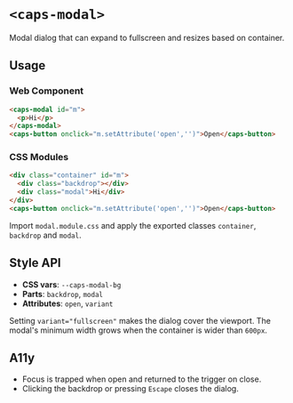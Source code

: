 # `<caps-modal>`

Modal dialog that can expand to fullscreen and resizes based on container.

## Usage

### Web Component

```html
<caps-modal id="m">
  <p>Hi</p>
</caps-modal>
<caps-button onclick="m.setAttribute('open','')">Open</caps-button>
```

### CSS Modules

```html
<div class="container" id="m">
  <div class="backdrop"></div>
  <div class="modal">Hi</div>
</div>
<caps-button onclick="m.setAttribute('open','')">Open</caps-button>
```

Import `modal.module.css` and apply the exported classes `container`, `backdrop` and `modal`.

## Style API

- **CSS vars**: `--caps-modal-bg`
- **Parts**: `backdrop`, `modal`
- **Attributes**: `open`, `variant`

Setting `variant="fullscreen"` makes the dialog cover the viewport. The modal's minimum width grows when the container is wider than `600px`.

## A11y

- Focus is trapped when open and returned to the trigger on close.
- Clicking the backdrop or pressing `Escape` closes the dialog.
